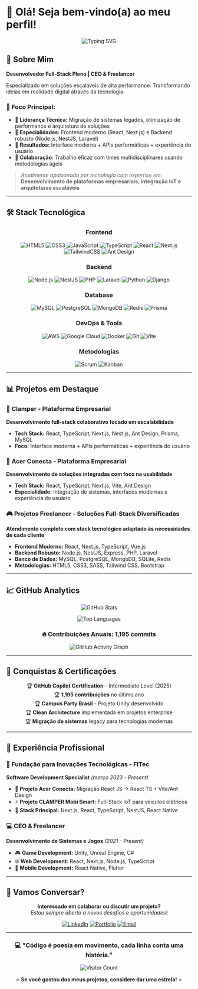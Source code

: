 # 👋 Olá! Seja bem-vindo(a) ao meu perfil!

<div align="center">

![Typing SVG](https://readme-typing-svg.herokuapp.com/?color=00bfbf&size=35&center=true&vCenter=true&width=1000&lines=Olá,+meu+nome+é+Lucas+Pereira+dos+Reis;Tenho+23+anos+e+sou+do+Brasil;Desenvolvedor+Full-Stack+Pleno;Especializado+em+React,+Next.js+e+TypeScript;Bem-vindo+ao+meu+GitHub!)

</div>

## 🚀 Sobre Mim

**Desenvolvedor Full-Stack Pleno | CEO & Freelancer**

Especializado em soluções escaláveis de alta performance. Transformando ideias em realidade digital através da tecnologia.

### 🎯 **Foco Principal:**
- 🔹 **Liderança Técnica:** Migração de sistemas legados, otimização de performance e arquitetura de soluções
- 🔹 **Especialidades:** Frontend moderno (React, Next.js) e Backend robusto (Node.js, NestJS, Laravel)  
- 🔹 **Resultados:** Interface moderna + APIs performáticas + experiência do usuário
- 🔹 **Colaboração:** Trabalho eficaz com times multidisciplinares usando metodologias ágeis

> *Atualmente apaixonado por tecnologia com expertise em:*
> **Desenvolvimento de plataformas empresariais, integração IoT e arquiteturas escaláveis**

---

## 🛠️ **Stack Tecnológica**

<div align="center">

### **Frontend**
![HTML5](https://img.shields.io/badge/HTML5-E34F26?style=for-the-badge&logo=html5&logoColor=white)
![CSS3](https://img.shields.io/badge/CSS3-1572B6?style=for-the-badge&logo=css3&logoColor=white)
![JavaScript](https://img.shields.io/badge/JavaScript-F7DF1E?style=for-the-badge&logo=javascript&logoColor=black)
![TypeScript](https://img.shields.io/badge/TypeScript-007ACC?style=for-the-badge&logo=typescript&logoColor=white)
![React](https://img.shields.io/badge/React-20232A?style=for-the-badge&logo=react&logoColor=61DAFB)
![Next.js](https://img.shields.io/badge/Next.js-000000?style=for-the-badge&logo=next.js&logoColor=white)
![TailwindCSS](https://img.shields.io/badge/Tailwind_CSS-38B2AC?style=for-the-badge&logo=tailwind-css&logoColor=white)
![Ant Design](https://img.shields.io/badge/Ant_Design-0170FE?style=for-the-badge&logo=ant-design&logoColor=white)

### **Backend**
![Node.js](https://img.shields.io/badge/Node.js-43853D?style=for-the-badge&logo=node.js&logoColor=white)
![NestJS](https://img.shields.io/badge/NestJS-E0234E?style=for-the-badge&logo=nestjs&logoColor=white)
![PHP](https://img.shields.io/badge/PHP-777BB4?style=for-the-badge&logo=php&logoColor=white)
![Laravel](https://img.shields.io/badge/Laravel-FF2D20?style=for-the-badge&logo=laravel&logoColor=white)
![Python](https://img.shields.io/badge/Python-3776AB?style=for-the-badge&logo=python&logoColor=white)
![Django](https://img.shields.io/badge/Django-092E20?style=for-the-badge&logo=django&logoColor=white)

### **Database**
![MySQL](https://img.shields.io/badge/MySQL-4479A1?style=for-the-badge&logo=mysql&logoColor=white)
![PostgreSQL](https://img.shields.io/badge/PostgreSQL-316192?style=for-the-badge&logo=postgresql&logoColor=white)
![MongoDB](https://img.shields.io/badge/MongoDB-4EA94B?style=for-the-badge&logo=mongodb&logoColor=white)
![Redis](https://img.shields.io/badge/Redis-DC382D?style=for-the-badge&logo=redis&logoColor=white)
![Prisma](https://img.shields.io/badge/Prisma-2D3748?style=for-the-badge&logo=prisma&logoColor=white)

### **DevOps & Tools**
![AWS](https://img.shields.io/badge/AWS-232F3E?style=for-the-badge&logo=amazon-aws&logoColor=white)
![Google Cloud](https://img.shields.io/badge/Google_Cloud-4285F4?style=for-the-badge&logo=google-cloud&logoColor=white)
![Docker](https://img.shields.io/badge/Docker-2496ED?style=for-the-badge&logo=docker&logoColor=white)
![Git](https://img.shields.io/badge/Git-F05032?style=for-the-badge&logo=git&logoColor=white)
![Vite](https://img.shields.io/badge/Vite-646CFF?style=for-the-badge&logo=vite&logoColor=white)

### **Metodologias**
![Scrum](https://img.shields.io/badge/Scrum-6DB33F?style=for-the-badge&logo=scrumalliance&logoColor=white)
![Kanban](https://img.shields.io/badge/Kanban-0052CC?style=for-the-badge&logo=kanban&logoColor=white)

</div>

---

## 📊 **Projetos em Destaque**

### 🏢 **Clamper - Plataforma Empresarial**
**Desenvolvimento full-stack colaborativo focado em escalabilidade**
- **Tech Stack:** React, TypeScript, Next.js, Nest.js, Ant Design, Prisma, MySQL
- **Foco:** Interface moderna + APIs performáticas + experiência do usuário

### 🔧 **Acer Conecta - Plataforma Empresarial**  
**Desenvolvimento de soluções integradas com foco na usabilidade**
- **Tech Stack:** React, TypeScript, Next.js, Vite, Ant Design
- **Especialidade:** Integração de sistemas, interfaces modernas e experiência do usuário

### 🎮 **Projetos Freelancer - Soluções Full-Stack Diversificadas**
**Atendimento completo com stack tecnológico adaptado às necessidades de cada cliente**
- **Frontend Moderno:** React, Next.js, TypeScript, Vue.js
- **Backend Robusto:** Node.js, NestJS, Express, PHP, Laravel  
- **Banco de Dados:** MySQL, PostgreSQL, MongoDB, SQLite, Redis
- **Metodologias:** HTML5, CSS3, SASS, Tailwind CSS, Bootstrap

---

## 📈 **GitHub Analytics**

<div align="center">
  
![GitHub Stats](https://github-readme-stats.vercel.app/api?username=lucascodev&show_icons=true&theme=tokyonight&include_all_commits=true&count_private=true)

![Top Languages](https://github-readme-stats.vercel.app/api/top-langs/?username=lucascodev&layout=compact&langs_count=7&theme=tokyonight)

</div>

<div align="center">

### 🔥 **Contribuições Anuais: 1,195 commits**
![GitHub Activity Graph](https://github-readme-activity-graph.vercel.app/graph?username=lucascodev&theme=tokyo-night)

</div>

---

## 🎯 **Conquistas & Certificações**

<div align="center">

🏆 **GitHub Copilot Certification** - Intermediate Level (2025)  
🏆 **1,195 contribuições** no último ano  
🏆 **Campus Party Brasil** - Projeto Unity desenvolvido  
🏆 **Clean Architecture** implementada em projetos enterprise  
🏆 **Migração de sistemas** legacy para tecnologias modernas  

</div>

---

## 💼 **Experiência Profissional**

### **🏢 Fundação para Inovações Tecnológicas - FITec**
**Software Development Specialist** *(março 2023 - Present)*

- 🚀 **Projeto Acer Conecta:** Migração React JS → React TS + Vite/Ant Design
- ⚡ **Projeto CLAMPER Mobi Smart:** Full-Stack IoT para veículos elétricos
- 🔧 **Stack Principal:** Next.js, React, TypeScript, NestJS, React Native

### **💻 CEO & Freelancer**
**Desenvolvimento de Sistemas e Jogos** *(2021 - Present)*

- 🎮 **Game Development:** Unity, Unreal Engine, C#
- 🌐 **Web Development:** React, Next.js, Node.js, TypeScript
- 📱 **Mobile Development:** React Native, Flutter

---

## 🤝 **Vamos Conversar?**

<div align="center">

**Interessado em colaborar ou discutir um projeto?**  
*Estou sempre aberto a novos desafios e oportunidades!*

[![LinkedIn](https://img.shields.io/badge/LinkedIn-0077B5?style=for-the-badge&logo=linkedin&logoColor=white)](https://linkedin.com/in/lucas-pereira-dos-reis)
[![Portfolio](https://img.shields.io/badge/Portfolio-FF5722?style=for-the-badge&logo=todoist&logoColor=white)](https://lucascodev.com.br)
[![Email](https://img.shields.io/badge/Email-D14836?style=for-the-badge&logo=gmail&logoColor=white)](mailto:lucas.codev@hotmail.com)

</div>

---

<div align="center">

### 💻 **"Código é poesia em movimento, cada linha conta uma história."**

![Visitor Count](https://profile-counter.glitch.me/lucascodev/count.svg)

⭐ **Se você gostou dos meus projetos, considere dar uma estrela!** ⭐

</div>
